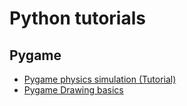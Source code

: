 # Python tutorials

## Pygame

* [Pygame physics simulation (Tutorial)](http://www.petercollingridge.co.uk/book/export/html/6)
* [Pygame Drawing basics](https://www.cs.ucsb.edu/~pconrad/cs5nm/topics/pygame/drawing/)
